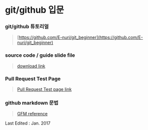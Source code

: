 # git/github 입문

### git/github 튜토리얼
>[https://github.com/E-nuri/git_beginner](https://github.com/E-nuri/git_beginner)

### source code / guide slide file
>[download link](https://goo.gl/VYPBPn)

### Pull Request Test Page
>[Pull Request Test page link](https://e-nuri.github.io/git_beginner/)

### github markdown 문법
>[GFM reference](https://guides.github.com/features/mastering-markdown/)


Last Edited : Jan. 2017
